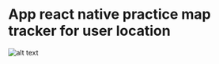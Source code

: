 # App react native practice map tracker for user location

![alt text](https://i.ibb.co/V30gW7J/Simulator-Screen-Shot-i-Phone-14-2023-01-12-at-19-28-50.png)
